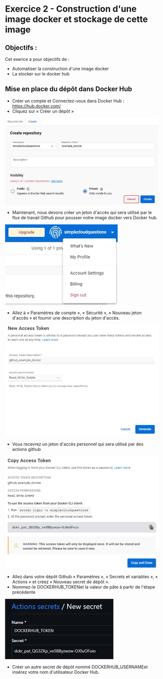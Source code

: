# Exercice 2 -  Construction d'une image docker et stockage de cette image


## Objectifs :

Cet exerice a pour objectifs de :

* Automatiser la construction d'une image docker
* La stocker sur le docker hub

## Mise en place du dépôt dans Docker Hub

* Créer un compte et Connectez-vous dans Docker Hub : https://hub.docker.com/
* Cliquez sur « Créer un dépôt »
  
![](img/0_dlqM2vchHzgzs7dY.webp)

* Maintenant, nous devons créer un jeton d'accès qui sera utilisé par le flux de travail Github pour pousser notre image docker vers Docker hub.

![](img/0_joyQ0boDe4JrnKIn.webp)

 * Allez à « Paramètres de compte », « Sécurité », « Nouveau jeton d'accès » et fournir une description du jeton d'accès.

![](img/0_WCT0_GDDZ-9cXktb.webp)

* Vous recevrez un jeton d'accès personnel qui sera utilisé par des actions github
  
![](img/0_EekkDATMjBLVKH7H.webp)

* Allez dans votre dépôt Github « Paramètres », « Secrets et variables », « Actions » et créez « Nouveau secret de dépôt ».
* Nommez-le DOCKERHUB_TOKENet la valeur de pâte à partir de l'étape précédente


![](img/0_RYbxyZ__vEgUffXG.webp)

* Créer un autre secret de dépôt nommé DOCKERHUB_USERNAMEet insérez votre nom d'utilisateur Docker Hub.
